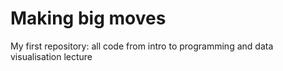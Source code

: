 # Making big moves
My first repository: all code from intro to programming and data visualisation lecture
